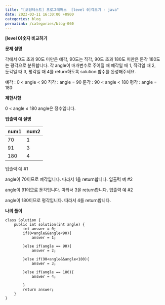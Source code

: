 ```yaml
---
title: "[코딩테스트] 프로그래머스  [level 0]각도기 - java"
date: 2023-03-11 16:30:00 +0900
categories: blog
permalink: /categories/blog-060
---
```



**[level 0]숫자 비교하기**



**문제 설명**

각에서 0도 초과 90도 미만은 예각, 90도는 직각, 90도 초과 180도 미만은 둔각 180도는 평각으로 분류합니다. 각 angle이 매개변수로 주어질 때 예각일 때 1, 직각일 때 2, 둔각일 때 3, 평각일 때 4를 return하도록 solution 함수를 완성해주세요.

예각 : 0 < angle < 90
직각 : angle = 90
둔각 : 90 < angle < 180
평각 : angle = 180


**제한사항**

0 < angle ≤ 180
angle은 정수입니다.

**입출력 예 설명**

| num1 | num2 | 
|------|---|
| 70 | 1 | 
| 91 | 3 |
| 180 | 4 | 


입출력 예 #1

angle이 70이므로 예각입니다. 따라서 1을 return합니다.
입출력 예 #2

angle이 91이므로 둔각입니다. 따라서 3을 return합니다.
입출력 예 #2

angle이 180이므로 평각입니다. 따라서 4를 return합니다.

**나의 풀이**

```
class Solution {
    public int solution(int angle) {
        int answer = 0;
        if(0<angle&&angle<90){
            answer = 1;
            
        }else if(angle == 90){
            answer = 2;
           
        }else if(90<angle&&angle<180){
            answer = 3;
            
        }else if(angle == 180){
            answer = 4;
            
        }
        return answer;
    }
}
```


